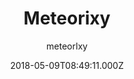 ---
title: Meteorixy
github: https://github.com/meteorlxy/vuepress-theme-meteorlxy
demo: https://vuepress-theme-meteorlxy.meteorlxy.cn/
author: meteorlxy
ssg:
  - Vuepress
cms:
  - Markdown
date: 2018-05-09T08:49:11.000Z
description: ':sparkling_heart: VuePress Blog Theme - Meteorlxy'
draft: true
publish_date: '2018-05-09T08:49:11Z'
update_date: '2020-12-11T02:15:32Z'
github_star: 362
github_fork: 86
---